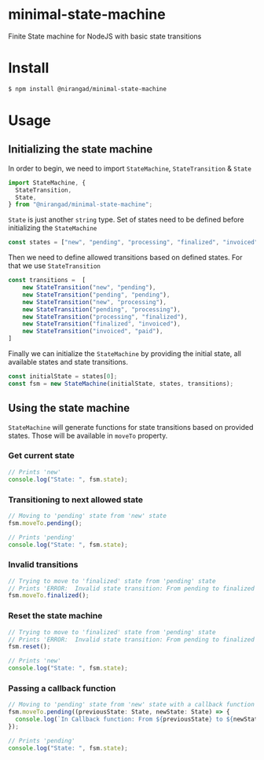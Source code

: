 # minimal-state-machine
Finite State machine for NodeJS with basic state transitions

# Install

```bash
$ npm install @nirangad/minimal-state-machine
```

# Usage

## Initializing the state machine

In order to begin, we need to import ```StateMachine```, ```StateTransition``` & ```State```

```typescript
import StateMachine, {
  StateTransition,
  State,
} from "@nirangad/minimal-state-machine";
```

```State``` is just another ```string``` type. Set of states need to be defined before initializing the ```StateMachine```

```typescript
const states = ["new", "pending", "processing", "finalized", "invoiced", "paid"];
```

Then we need to define allowed transitions based on defined states. For that we use ```StateTransition```

```typescript
const transitions =  [
    new StateTransition("new", "pending"),
    new StateTransition("pending", "pending"),
    new StateTransition("new", "processing"),
    new StateTransition("pending", "processing"),
    new StateTransition("processing", "finalized"),
    new StateTransition("finalized", "invoiced"),
    new StateTransition("invoiced", "paid"),
]
```

Finally we can initialize the ```StateMachine``` by providing the initial state, all available states and state transitions.

```typescript
const initialState = states[0];
const fsm = new StateMachine(initialState, states, transitions);
```

## Using the state machine

```StateMachine``` will generate functions for state transitions based on provided states. Those will be available in ```moveTo``` property.

### Get current state
```typescript
// Prints 'new'
console.log("State: ", fsm.state);
```

### Transitioning to next allowed state
```typescript
// Moving to 'pending' state from 'new' state
fsm.moveTo.pending();

// Prints 'pending'
console.log("State: ", fsm.state);
```

### Invalid transitions
```typescript
// Trying to move to 'finalized' state from 'pending' state
// Prints 'ERROR:  Invalid state transition: From pending to finalized'
fsm.moveTo.finalized();
```

### Reset the state machine
```typescript
// Trying to move to 'finalized' state from 'pending' state
// Prints 'ERROR:  Invalid state transition: From pending to finalized'
fsm.reset();

// Prints 'new'
console.log("State: ", fsm.state);
```

### Passing a callback function
```typescript
// Moving to 'pending' state from 'new' state with a callback function
fsm.moveTo.pending((previousState: State, newState: State) => {
  console.log(`In Callback function: From ${previousState} to ${newState}`);
});

// Prints 'pending'
console.log("State: ", fsm.state);
```